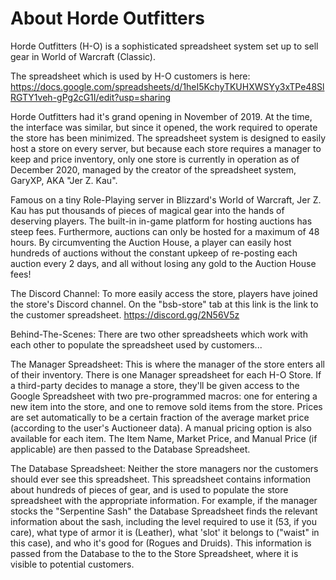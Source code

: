 # About Horde Outfitters
Horde Outfitters (H-O) is a sophisticated spreadsheet system set up to sell gear in World of Warcraft (Classic). 

The spreadsheet which is used by H-O customers is here: https://docs.google.com/spreadsheets/d/1heI5KchyTKUHXWSYy3xTPe48SlRGTY1veh-gPg2cG1I/edit?usp=sharing

Horde Outfitters had it's grand opening in November of 2019. At the time, the interface was similar, but since it opened, the work required to operate the store has been minimized. The spreadsheet system is designed to easily host a store on every server, but because each store requires a manager to keep and price inventory, only one store is currently in operation as of December 2020, managed by the creator of the spreadsheet system, GaryXP, AKA "Jer Z. Kau".

Famous on a tiny Role-Playing server in Blizzard's World of Warcraft, Jer Z. Kau has put thousands of pieces of magical gear into the hands of deserving players. The built-in in-game platform for hosting auctions has steep fees. Furthermore, auctions can only be hosted for a maximum of 48 hours. By circumventing the Auction House, a player can easily host hundreds of auctions without the constant upkeep of re-posting each auction every 2 days, and all without losing any gold to the Auction House fees! 

The Discord Channel:
To more easily access the store, players have joined the store's Discord channel. On the "bsb-store" tab at this link is the link to the customer spreadsheet.
https://discord.gg/2N56V5z


Behind-The-Scenes:
There are two other spreadsheets which work with each other to populate the spreadsheet used by customers...

The Manager Spreadsheet:
This is where the manager of the store enters all of their inventory. There is one Manager spreadsheet for each H-O Store. If a third-party decides to manage a store, they'll be given access to the Google Spreadsheet with two pre-programmed macros: one for entering a new item into the store, and one to remove sold items from the store. Prices are set automatically to be a certain fraction of the average market price (according to the user's Auctioneer data). A manual pricing option is also available for each item. The Item Name, Market Price, and Manual Price (if applicable) are then passed to the Database Spreadsheet. 

The Database Spreadsheet:
Neither the store managers nor the customers should ever see this spreadsheet. This spreadsheet contains information about hundreds of pieces of gear, and is used to populate the store spreadsheet with the appropriate information. For example, if the manager stocks the "Serpentine Sash" the Database Spreadsheet finds the relevant information about the sash, including the level required to use it (53, if you care), what type of armor it is (Leather), what 'slot' it belongs to ("waist" in this case), and who it's good for (Rogues and Druids). This information is passed from the Database to the to the Store Spreadsheet, where it is visible to potential customers.
